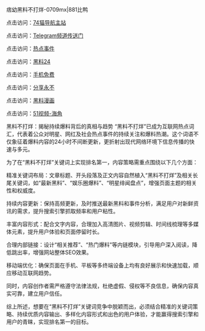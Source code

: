 痞幼黑料不打烊-0709mx|881比鸭

点击访问：<a href="https://74mao.com/">74猫导航主站</a>

点击访问：<a href="https://74mao.com/">Telegram频道传送门</a>

点击访问：<a href="https://heiliaoryrhyu.pages.dev">热点事件</a>

点击访问：<a href="https://heiliaox6jgh3.pages.dev">黑料24</a>

点击访问：<a href="https://heiliaokof3cy.pages.dev">手机免费</a>

点击访问：<a href="https://heiliaotlyq53.pages.dev">分享永不</a>

点击访问：<a href="https://heiliao3gvg9x.pages.dev">黑料漫画</a>

点击访问：<a href="https://heiliaoxfe5rb.pages.dev">51视频-海角</a>

黑料不打烊：揭秘持续爆料背后的真相与趋势
“黑料不打烊”已成为互联网热点词汇，代表着公众对明星、网红及社会热点事件的持续关注和爆料热潮。这个词语不仅象征着爆料内容的24小时不间断更新，更折射出现代网络环境下信息传播的快速与多元。

为了在“黑料不打烊”关键词上实现排名第一，内容策略需重点围绕以下几个方面：

精准关键词布局：文章标题、开头段落及正文内容自然植入“黑料不打烊”及相关长尾关键词，如“最新黑料”、“娱乐圈爆料”、“明星绯闻盘点”，增强页面主题的相关性和权威度。

持续内容更新：保持高频更新，及时推送最新黑料和事件分析，满足用户对新鲜资讯的需求，提升搜索引擎抓取频率和用户粘性。

丰富内容形式：配合文字内容，合理加入高清图片、视频剪辑、时间线梳理等多媒体元素，提升用户体验和页面停留时长。

合理内部链接：设计“相关推荐”、“热门爆料”等内链模块，引导用户深入阅读，降低跳出率，增强网站整体SEO效果。

移动端优化：确保页面在手机、平板等多终端设备上均有良好展示和快速加载，顺应移动互联网趋势。

同时，内容创作者需严格遵守法律法规，杜绝虚假、侵权等不良信息，确保内容真实可靠，建立用户信任。

综上所述，想要在“黑料不打烊”关键词竞争中脱颖而出，必须结合精准的关键词策略、持续优质内容输出、多样化内容形式和出色的用户体验，才能赢得搜索引擎和用户的青睐，实现排名第一的目标。

